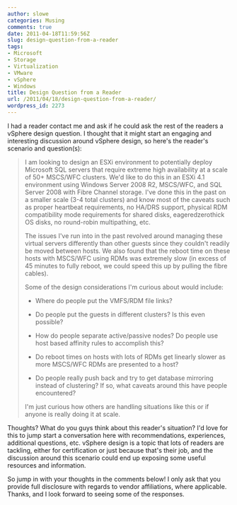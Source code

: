 ```yaml
---
author: slowe
categories: Musing
comments: true
date: 2011-04-18T11:59:56Z
slug: design-question-from-a-reader
tags:
- Microsoft
- Storage
- Virtualization
- VMware
- vSphere
- Windows
title: Design Question from a Reader
url: /2011/04/18/design-question-from-a-reader/
wordpress_id: 2273
---
```


I had a reader contact me and ask if he could ask the rest of the readers a vSphere design question. I thought that it might start an engaging and interesting discussion around vSphere design, so here's the reader's scenario and question(s):

>I am looking to design an ESXi environment to potentially deploy Microsoft SQL servers that require extreme high availability at a  scale of 50+ MSCS/WFC clusters. We'd like to do this in an ESXi 4.1 environment using Windows Server 2008 R2, MSCS/WFC, and SQL Server 2008 with Fibre Channel storage. I've done this in the past on a smaller scale (3-4 total clusters) and know most of the caveats such as proper heartbeat requirements, no HA/DRS support, physical RDM compatibility mode requirements for shared disks, eageredzerothick OS disks, no round-robin multipathing, etc.
>
>The issues I've run into in the past revolved around managing these virtual servers differently than other guests since they couldn't readily be moved between hosts. We also found that the reboot time on these hosts with MSCS/WFC using RDMs was extremely slow (in excess of 45 minutes to fully reboot, we could speed this up by pulling the fibre cables).
>
>Some of the design considerations I'm curious about would include:  
> 
>* Where do people put the VMFS/RDM file links?
> 
>* Do people put the guests in different clusters? Is this even possible?
> 
>* How do people separate active/passive nodes? Do people use host based affinity rules to accomplish this?
> 
>* Do reboot times on hosts with lots of RDMs get linearly slower as more MSCS/WFC RDMs are presented to a host?
> 
>* Do people really push back and try to get database mirroring instead of clustering? If so, what caveats around this have people encountered?
>
>I'm just curious how others are handling situations like this or if anyone is really doing it at scale.

Thoughts? What do you guys think about this reader's situation? I'd love for this to jump start a conversation here with recommendations, experiences, additional questions, etc. vSphere design is a topic that lots of readers are tackling, either for certification or just because that's their job, and the discussion around this scenario could end up exposing some useful resources and information.

So jump in with your thoughts in the comments below! I only ask that you provide full disclosure with regards to vendor affiliations, where applicable. Thanks, and I look forward to seeing some of the responses.
